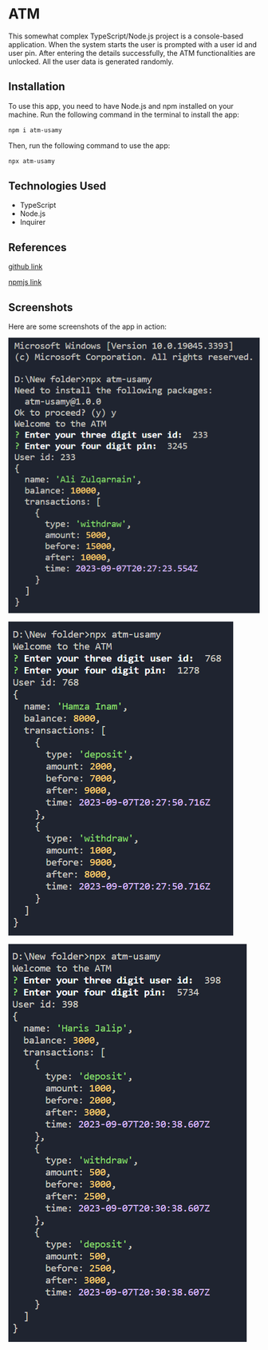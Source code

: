# ATM

This somewhat complex TypeScript/Node.js project is a console-based application. When the system starts the user is prompted with a user id and user pin. After entering the details successfully, the ATM functionalities are unlocked. All the user data is generated randomly.

## Installation

To use this app, you need to have Node.js and npm installed on your machine.
Run the following command in the terminal to install the app:

```bash
npm i atm-usamy
```

Then, run the following command to use the app:

```bash
npx atm-usamy
```

## Technologies Used

- TypeScript
- Node.js
- Inquirer

## References

[github link](https://github.com/usamyismy7/typescript-node-projects/tree/main/project02-atm)

[npmjs link](https://www.npmjs.com/package/atm-usamy)

## Screenshots

Here are some screenshots of the app in action:

![Alt text](https://raw.githubusercontent.com/usamyismy7/typescript-node-projects/main/project02-atm/image.png)

![Alt text](https://raw.githubusercontent.com/usamyismy7/typescript-node-projects/main/project02-atm/image-1.png)

![Alt text](https://raw.githubusercontent.com/usamyismy7/typescript-node-projects/main/project02-atm/image-2.png)
